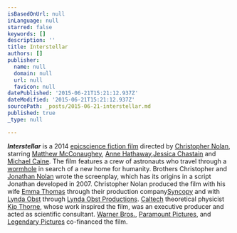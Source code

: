 ```yaml
---
isBasedOnUrl: null
inLanguage: null
starred: false
keywords: []
description: ''
title: Interstellar
authors: []
publisher:
  name: null
  domain: null
  url: null
  favicon: null
datePublished: '2015-06-21T15:21:12.937Z'
dateModified: '2015-06-21T15:21:12.937Z'
sourcePath: _posts/2015-06-21-interstellar.md
published: true
_type: null

---
```

_**Interstellar**_ is a 2014 [epic][0][science fiction film][1] directed by [Christopher Nolan][2], starring [Matthew McConaughey][3], [Anne Hathaway][4],[Jessica Chastain][5] and [Michael Caine][6]. The film features a crew of astronauts who travel through a [wormhole][7] in search of a new home for humanity. Brothers Christopher and [Jonathan Nolan][8] wrote the screenplay, which has its origins in a script Jonathan developed in 2007\. Christopher Nolan produced the film with his wife [Emma Thomas][9] through their production company[Syncopy][10] and with [Lynda Obst][11] through [Lynda Obst Productions][12]. [Caltech][13] theoretical physicist [Kip Thorne][14], whose work inspired the film, was an executive producer and acted as scientific consultant. [Warner Bros.][15], [Paramount Pictures][16], and [Legendary Pictures][17] co-financed the film.

[0]: https://en.wikipedia.org/wiki/Epic_film "Epic film"
[1]: https://en.wikipedia.org/wiki/Science_fiction_film "Science fiction film"
[2]: https://en.wikipedia.org/wiki/Christopher_Nolan "Christopher Nolan"
[3]: https://en.wikipedia.org/wiki/Matthew_McConaughey "Matthew McConaughey"
[4]: https://en.wikipedia.org/wiki/Anne_Hathaway "Anne Hathaway"
[5]: https://en.wikipedia.org/wiki/Jessica_Chastain "Jessica Chastain"
[6]: https://en.wikipedia.org/wiki/Michael_Caine "Michael Caine"
[7]: https://en.wikipedia.org/wiki/Wormhole "Wormhole"
[8]: https://en.wikipedia.org/wiki/Jonathan_Nolan "Jonathan Nolan"
[9]: https://en.wikipedia.org/wiki/Emma_Thomas "Emma Thomas"
[10]: https://en.wikipedia.org/wiki/Syncopy_Inc. "Syncopy Inc."
[11]: https://en.wikipedia.org/wiki/Lynda_Obst "Lynda Obst"
[12]: https://en.wikipedia.org/wiki/Lynda_Obst_Productions "Lynda Obst Productions"
[13]: https://en.wikipedia.org/wiki/Caltech "Caltech"
[14]: https://en.wikipedia.org/wiki/Kip_Thorne "Kip Thorne"
[15]: https://en.wikipedia.org/wiki/Warner_Bros. "Warner Bros."
[16]: https://en.wikipedia.org/wiki/Paramount_Pictures "Paramount Pictures"
[17]: https://en.wikipedia.org/wiki/Legendary_Pictures "Legendary Pictures"